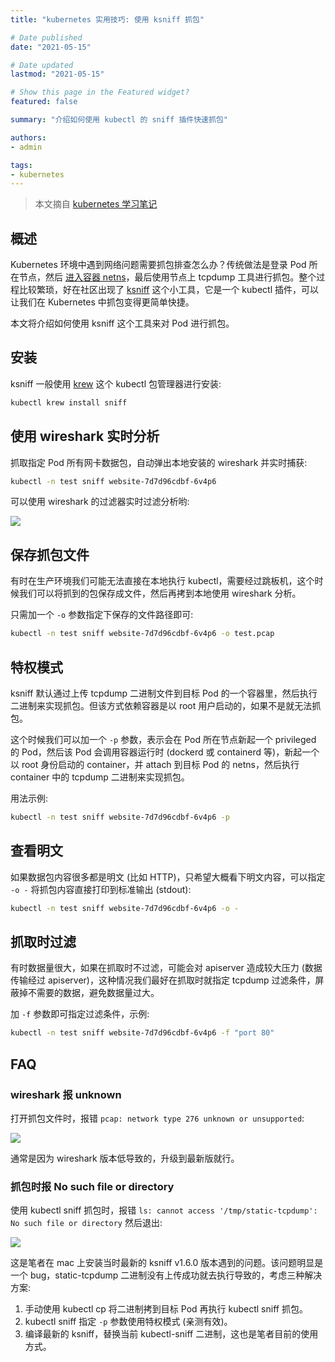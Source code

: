 ```yaml
---
title: "kubernetes 实用技巧: 使用 ksniff 抓包"

# Date published
date: "2021-05-15"

# Date updated
lastmod: "2021-05-15"

# Show this page in the Featured widget?
featured: false

summary: "介绍如何使用 kubectl 的 sniff 插件快速抓包"

authors:
- admin

tags:
- kubernetes
---
```


> 本文摘自 [kubernetes 学习笔记](https://imroc.cc/k8s/trick/capture-packets-with-ksniff/)

## 概述

Kubernetes 环境中遇到网络问题需要抓包排查怎么办？传统做法是登录 Pod 所在节点，然后 [进入容器 netns](https://imroc.cc/k8s/trick/enter-container-netns/)，最后使用节点上 tcpdump 工具进行抓包。整个过程比较繁琐，好在社区出现了 [ksniff](https://github.com/eldadru/ksniff) 这个小工具，它是一个 kubectl 插件，可以让我们在 Kubernetes 中抓包变得更简单快捷。

本文将介绍如何使用 ksniff 这个工具来对 Pod 进行抓包。

## 安装

ksniff 一般使用 [krew](https://github.com/kubernetes-sigs/krew) 这个 kubectl 包管理器进行安装:

```bash
kubectl krew install sniff
```

## 使用 wireshark 实时分析

抓取指定 Pod 所有网卡数据包，自动弹出本地安装的 wireshark 并实时捕获:

```bash
kubectl -n test sniff website-7d7d96cdbf-6v4p6
```

可以使用 wireshark 的过滤器实时过滤分析哟:

![](https://imroc.cc/k8s/trick/capture-packets-with-ksniff/3.png)

## 保存抓包文件

有时在生产环境我们可能无法直接在本地执行 kubectl，需要经过跳板机，这个时候我们可以将抓到的包保存成文件，然后再拷到本地使用 wireshark 分析。

只需加一个 `-o` 参数指定下保存的文件路径即可:

```bash
kubectl -n test sniff website-7d7d96cdbf-6v4p6 -o test.pcap
```

## 特权模式

ksniff 默认通过上传 tcpdump 二进制文件到目标 Pod 的一个容器里，然后执行二进制来实现抓包。但该方式依赖容器是以 root 用户启动的，如果不是就无法抓包。

这个时候我们可以加一个 `-p` 参数，表示会在 Pod 所在节点新起一个 privileged 的 Pod，然后该 Pod 会调用容器运行时 (dockerd 或 containerd 等)，新起一个以 root 身份启动的 container，并 attach 到目标 Pod 的 netns，然后执行 container 中的 tcpdump 二进制来实现抓包。

用法示例:

```bash
kubectl -n test sniff website-7d7d96cdbf-6v4p6 -p
```

## 查看明文

如果数据包内容很多都是明文 (比如 HTTP)，只希望大概看下明文内容，可以指定 `-o -` 将抓包内容直接打印到标准输出 (stdout):

```bash
kubectl -n test sniff website-7d7d96cdbf-6v4p6 -o -
```

## 抓取时过滤

有时数据量很大，如果在抓取时不过滤，可能会对 apiserver 造成较大压力 (数据传输经过 apiserver)，这种情况我们最好在抓取时就指定 tcpdump 过滤条件，屏蔽掉不需要的数据，避免数据量过大。

加 `-f` 参数即可指定过滤条件，示例:

```bash
kubectl -n test sniff website-7d7d96cdbf-6v4p6 -f "port 80"
```

## FAQ

### wireshark 报 unknown

打开抓包文件时，报错 `pcap: network type 276 unknown or unsupported`:

![](https://imroc.cc/k8s/trick/capture-packets-with-ksniff/1.png)

通常是因为 wireshark 版本低导致的，升级到最新版就行。

### 抓包时报 No such file or directory

使用 kubectl sniff 抓包时，报错 `ls: cannot access '/tmp/static-tcpdump': No such file or directory` 然后退出:

![](https://imroc.cc/k8s/trick/capture-packets-with-ksniff/2.png)

这是笔者在 mac 上安装当时最新的 ksniff v1.6.0 版本遇到的问题。该问题明显是一个 bug，static-tcpdump 二进制没有上传成功就去执行导致的，考虑三种解决方案:

1. 手动使用 kubectl cp 将二进制拷到目标 Pod 再执行 kubectl sniff 抓包。
2. kubectl sniff 指定 `-p` 参数使用特权模式 (亲测有效)。
3. 编译最新的 ksniff，替换当前 kubectl-sniff 二进制，这也是笔者目前的使用方式。